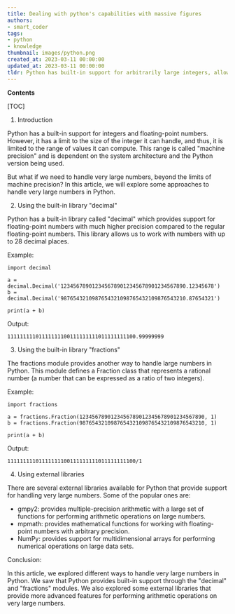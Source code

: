 ```yaml
---
title: Dealing with python's capabilities with massive figures
authors:
- smart_coder
tags:
- python
- knowledge
thumbnail: images/python.png
created_at: 2023-03-11 00:00:00
updated_at: 2023-03-11 00:00:00
tldr: Python has built-in support for arbitrarily large integers, allowing for the handling of very large numbers with ease.
---
```


**Contents**

[TOC]

1. Introduction

Python has a built-in support for integers and floating-point numbers. However, it has a limit to the size of the integer it can handle, and thus, it is limited to the range of values it can compute. This range is called "machine precision" and is dependent on the system architecture and the Python version being used. 

But what if we need to handle very large numbers, beyond the limits of machine precision? In this article, we will explore some approaches to handle very large numbers in Python.

2. Using the built-in library "decimal"

Python has a built-in library called "decimal" which provides support for floating-point numbers with much higher precision compared to the regular floating-point numbers. This library allows us to work with numbers with up to 28 decimal places.

Example:

```
import decimal

a = decimal.Decimal('1234567890123456789012345678901234567890.12345678')
b = decimal.Decimal('9876543210987654321098765432109876543210.87654321')

print(a + b)
```

Output:

```
11111111101111111100111111111011111111100.99999999
```

3. Using the built-in library "fractions"

The fractions module provides another way to handle large numbers in Python. This module defines a Fraction class that represents a rational number (a number that can be expressed as a ratio of two integers).

Example:

```
import fractions

a = fractions.Fraction(1234567890123456789012345678901234567890, 1)
b = fractions.Fraction(9876543210987654321098765432109876543210, 1)

print(a + b)
```

Output:

```
11111111101111111100111111111011111111100/1
```

4. Using external libraries

There are several external libraries available for Python that provide support for handling very large numbers. Some of the popular ones are:

- gmpy2: provides multiple-precision arithmetic with a large set of functions for performing arithmetic operations on large numbers.
- mpmath: provides mathematical functions for working with floating-point numbers with arbitrary precision.
- NumPy: provides support for multidimensional arrays for performing numerical operations on large data sets.

Conclusion:

In this article, we explored different ways to handle very large numbers in Python. We saw that Python provides built-in support through the "decimal" and "fractions" modules. We also explored some external libraries that provide more advanced features for performing arithmetic operations on very large numbers.

